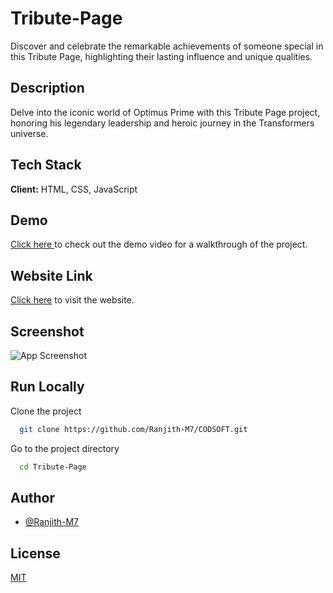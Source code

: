 
# Tribute-Page
Discover and celebrate the remarkable achievements of someone special in this Tribute Page, highlighting their lasting influence and unique qualities.

## Description
Delve into the iconic world of Optimus Prime with this Tribute Page project, honoring his legendary leadership and heroic journey in the Transformers universe.

## Tech Stack

**Client:** HTML, CSS, JavaScript

## Demo
[Click here ](https://github.com/Ranjith-M7/CODSOFT/assets/126071064/bdffbc54-a28b-4103-9cc2-982d8b4d3214) to check out the demo video for a walkthrough of the project.

## Website Link
[Click here](https://ranjith-m7.github.io/CODSOFT/Tribute-Page/) to visit the website.


## Screenshot

![App Screenshot](https://github.com/Ranjith-M7/CODSOFT/assets/126071064/c0824b40-5baa-40c1-9cf6-c8c03ac78fe3)

## Run Locally

Clone the project

```bash
  git clone https://github.com/Ranjith-M7/CODSOFT.git
```

Go to the project directory

```bash
  cd Tribute-Page
```

## Author

- [@Ranjith-M7](https://github.com/Ranjith-M7)


## License

[MIT](https://choosealicense.com/licenses/mit/)
